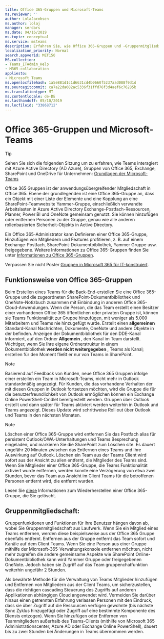 ```yaml
---
title: Office 365-Gruppen und Microsoft-Teams
ms.reviewer: ''
author: LolaJacobsen
ms.author: lolaj
manager: serdars
ms.date: 04/16/2019
ms.topic: conceptual
ms.service: msteams
description: Erfahren Sie, wie Office 365-Gruppen und -Gruppenmitgliedschaften mit Microsoft Teams funktionieren.
localization_priority: Normal
search.appverid: MET150
MS.collection:
- Teams_ITAdmin_Help
- M365-collaboration
appliesto:
- Microsoft Teams
ms.openlocfilehash: 1a5e881d1c1d6631cd4b0660f5237aad088f9d1d
ms.sourcegitcommit: ca7a22da082ac5336f31ffd76f3d4aef6c76285b
ms.translationtype: MT
ms.contentlocale: de-DE
ms.lasthandoff: 05/10/2019
ms.locfileid: "33868712"
---
```

<a name="office-365-groups-and-microsoft-teams"></a>Office 365-Gruppen und Microsoft-Teams
=====================================

> [!Tip]
> Sehen Sie sich die folgenden Sitzung um zu erfahren, wie Teams interagiert mit Azure Active Directory (AD Azure), Gruppen von Office 365, Exchange, SharePoint und OneDrive für Unternehmen: [Grundlagen der Microsoft-Teams](https://aka.ms/teams-foundations)

Office 365 Gruppen ist der anwendungsübergreifender Mitgliedschaft in Office 365. Ebene der grundlegenden ist eine Office 365-Gruppe an, dass ein Objekt mit einer Liste der Elemente und eine Kopplung an eine SharePoint-Teamwebsite Yammer-Gruppe, einschließlich verwandte Arbeitslasten in Azure Active Directory Exchange-Postfach-Ressourcen, Planner, Power BI und OneNote gemeinsam genutzt. Sie können hinzufügen oder entfernen Personen zu der Gruppe, genau wie alle anderen rollenbasierten Sicherheit-Objekts in Active Directory.

Ein Office 365-Administrator kann Definieren einer Office 365-Gruppe, Hinzufügen von Mitgliedern und Features profitieren, z. B. auf einem Exchange-Postfach, SharePoint-Dokumentbibliothek, Yammer Gruppe usw. freigegebene. Weitere Informationen zu Office 365-Gruppen finden Sie unter [Informationen zu Office 365-Gruppen](https://support.office.com/article/Learn-about-Office-365-groups-b565caa1-5c40-40ef-9915-60fdb2d97fa2).

Verpassen Sie nicht Poster [Gruppen in Microsoft 365 für IT-konstruiert](teams-architecture-solutions-posters.md#groups-in-microsoft-365).

<a name="how-office-365-groups-work"></a>Funktionsweise von Office 365-Gruppen
--------------------------

Beim Erstellen eines Teams für die Back-End-erstellen Sie eine Office 365-Gruppe und die zugeordneten SharePoint-Dokumentbibliothek und OneNote-Notizbuch zusammen mit Einbindung in anderen Office 365-Cloud-Anwendungen. Wenn die Person, die das Team erstellt einen Besitzer einer vorhandenen Office 365 öffentlichen oder privaten Gruppe ist, können sie Teams Funktionalität zur Gruppe hinzufügen, mit weniger als 5.000 Mitarbeitern und Teams nie hinzugefügt wurde. Erstellt einen **allgemeinen** Standard-Kanal Nachrichten, Dokumente, OneNote und andere Objekte in der befinden. Anzeigen der Dokumentbibliothek für den DDE-Kanal informiert, auf den Ordner **Allgemein** , den Kanal im Team darstellt. Wichtiger, wenn Sie Ihre eigene Ordnerstruktur in einem Dokumentbibliothek **werden nicht weitergegeben** , Teams als Kanal; erstellen für den Moment fließt er nur von Teams in SharePoint.

> [!NOTE]
> Basierend auf Feedback von Kunden, neue Office 365 Gruppen infolge einer erstellen ein Team in Microsoft-Teams, nicht mehr in Outlook standardmäßig angezeigt. Für Kunden, die das vorhandene Verhalten der mit diesen Gruppen in Outlook fortsetzen möchten, wird die Gruppe die für die benutzerfreundlichkeit von Outlook ermöglichen können ein Exchange Online PowerShell-Cmdlet bereitgestellt werden. Gruppen über Outlook erstellt und dann später für Teams aktiviert werden weiterhin in Outlook und Teams angezeigt. Dieses Update wird schrittweise Roll out über Outlook und Teams in den nächsten Monaten.

> [!NOTE]
> Löschen einer Office 365-Gruppe wird entfernen Sie das Postfach alias für persistent Outlook/OWA-Unterhaltungen und Teams Besprechung eingeladen, und markieren Sie die SharePoint zum Löschen site. Es dauert ungefähr 20 Minuten zwischen das Entfernen eines Teams und ihre Auswirkung auf Outlook. Löschen ein Team aus der Teams Client wird sofort aus der Ansicht zu allen entfernt, die Mitglieder des Teams sind. Wenn Sie Mitglieder einer Office 365-Gruppe, die Teams Funktionalität aktiviert wurde entfernen, werden konnte eine Verzögerung von etwa zwei Stunden, bevor das Team aus Ansicht im Client Teams für die betroffenen Personen entfernt wird, die entfernt wurden.
>
>Lesen Sie [diese](https://support.office.com/article/Restore-a-deleted-Office-365-Group-b7c66b59-657a-4e1a-8aa0-8163b1f4eb54) Informationen zum Wiederherstellen einer Office 365-Gruppe, die Sie gelöscht.

<a name="group-membership"></a>Gruppenmitgliedschaft:
----------------

Gruppenfunktionen und Funktionen für Ihre Benutzer hängen davon ab, wobei Sie Gruppenmitgliedschaft aus Laufwerk. Wenn Sie ein Mitglied eines Teams entfernen, werden diese beispielsweise aus der Office 365 Gruppe ebenfalls entfernt. Entfernen aus der Gruppe entfernt das Team sofort und Kanäle auf dem Client Teams. Wenn Sie eine Person aus einer Gruppe mithilfe der Microsoft-365-Verwaltungskonsole entfernen möchten, nicht mehr zugreifen die andere gemeinsame Aspekte wie SharePoint Online-Dokumentbibliothek kann wird Yammer Gruppe oder freigegebenen OneNote. Jedoch haben sie Zugriff auf das Team gruppenchatfunktion weiterhin ungefähr 2 Stunden.

Als bewährte Methode für die Verwaltung von Teams Mitglieder hinzufügen und Entfernen von Mitgliedern aus der Client Teams, um sicherzustellen, dass die richtigen cascading Steuerung des Zugriffs auf anderen Applikationen abhängigen Cloud angewendet wird. Vermeiden Sie darüber hinaus einen getrennten Erfahrung verlassen Personen mit den Eindruck, dass sie über Zugriff auf die Ressourcen verfügen gewohnte (bis nächste Sync Zyklus hinzugefügt oder Zugriff auf eine bestimmte Komponente des Diensts entzogen). Wenn Sie hinzufügen oder Entfernen von Teammitgliedern außerhalb des Teams-Clients (mithilfe von Microsoft 365 Administrationscenter, Azure AD oder Exchange Online PowerShell), dauert bis zu zwei Stunden bei Änderungen in Teams übernommen werden.
